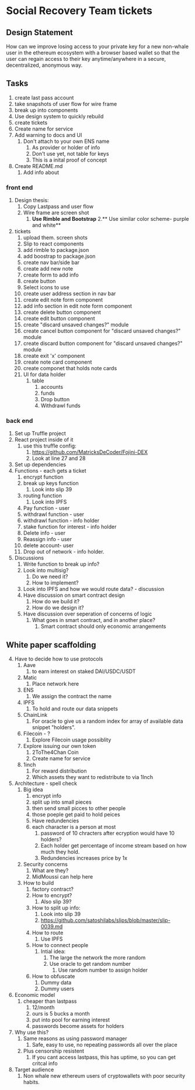 # Social Recovery Team tickets

## Design Statement

How can we improve losing access to your private key for a new non-whale user in the ethereum ecosystem with a browser based wallet so that the user can regain access to their key anytime/anywhere in a secure, decentralized, anonymous way.

## Tasks

1. create last pass account
2. take snapshots of user flow for wire frame
3. break up into components
4. Use design system to quickly rebuild
5. create tickets
6. Create name for service
7. Add warning to docs and UI
   1. Don't attach to your own ENS name
      1. As provider or holder of info
      2. Don't use yet, not table for keys 
      3. This is a inital proof of concept
8. Create README.md
   1. Add info about

### front end
1. Design thesis:
   1. Copy Lastpass and user flow
   2. Wire frame are screen shot
      1. **Use Rimble and Bootstrap**
      2.** Use similar color scheme- purple and white**
2. tickets
   1. upload them. screen shots
   2. Slip to react components
   3. add rimble to package.json
   4. add boostrap to package.json
   5. create nav bar/side bar
   6. create add new note
   7. create form to add info
   8. create button
   9. Select icons to use
   10. create user address section in nav bar
   11. create edit note form component
   12. add info section in edit note form  component
   13. create delete button component
   14. create edit button component
   15. create "discard unsaved changes?" module
   16. create cancel button component for "discard unsaved changes?" module
   17. create discard button component for "discard unsaved changes?" module
   18. create exit 'x' component
   19. create note card component
   20. create componet that holds note cards
   21. UI for data holder
       1.  table
           1.  accounts
           2.  funds
           3.  Drop button
           4.  Withdrawl funds

### back end
1. Set up Truffle project
2. React project inside of it
   1. use this truffle config:
      1. https://github.com/MatricksDeCoder/Fojini-DEX
      2. Look at line 27 and 28
3. Set up dependencies
4. Functions - each gets a ticket
   1. encrypt function
   2. break up keys function
      1. Look into slip 39
   3. routing function
      1. Look into IPFS
   4. Pay function - user
   5. withdrawl function - user
   6. withdrawl function - info holder
   7. stake function for interest - info holder
   8. Delete info - user
   9. Reassign info - user
   10. delete account- user
   11. Drop out of network - info holder.
5. Discussions
   1. Write function to break up info?
   2. Look into multisig?
      1. Do we need it?
      2. How to implement?
   3. Look into IPFS and how we would route data? - discussion
   4. Have discussion on smart contract design
       1. How do we build it?
       2. How do we design it?
   5. Have discussion over seperation of concerns of logic
       1. What goes in smart contract, and in another place?
           1. Smart contract should only economic arrangements

## White paper scaffolding

4. Have to decide how to use protocols
   1. Aave
      1. to earn interest on staked DAI/USDC/USDT
   2. Matic
      1. Place network here
   3. ENS
      1. We assign the contract the name
   4. IPFS
      1. To hold and route our data snippets
   5. ChainLink
      1. For oracle to give us a random index for array of available data snippet "holders".
   6. Filecoin - ?
      1. Explore Filecoin usage possiblity
   7. Explore issuing our own token
      1. 2ToThe4Chan Coin
      2. Create name for service
   8. 1inch
      1. For reward distribution
      2. Which assets they want to redistribute to via 1Inch
5. Architecture - spell check
   1. Big idea
      1. encrypt info
      2. split up into small pieces
      3. then send small picces to other people
      4. those poeple get paid to hold peices
      5. Have redundencies
      6. each character is a person at most
         1. password of 10 chracters after ecryption would have 10 holders?
         2. Each holder get percentage of income stream based on how much they hold.
         3. Redundencies increases price by 1x
   2. Security concerns
      1. What are they?
      2. MidMoussi can help here
   3. How to build
      1. factory contract?
      2. How to encrypt?
         1. Also slip 39?
      3. How to split up info:
         1. Look into slip 39
         2. https://github.com/satoshilabs/slips/blob/master/slip-0039.md
      4. How to route
         1. Use IPFS
      5. How to connect people
         1. Intial idea:
            1. The large the network the more random
            2. Use oracle to get random number
               1. Use random number to assign holder
      6. How to obfuscate
         1. Dummy data
         2. Dummy users
6. Economic model
   1. cheaper than lastpass
      1. 12/month
      2. ours is 5 bucks a month
      3. put into pool for earning interest
      4. passwords become assets for holders
7. Why use this?
   1. Same reasons as using password manager
      1. Safe, easy to use, no repeating passwords all over the place
   2. Plus censorship resistent
      1. If you cant access lastpass, this has uptime, so you can get critcal info
8. Target audience
   1. Non whale new ethereum users of cryptowallets with poor security habits.
  